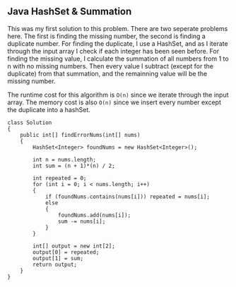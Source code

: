 ## Java HashSet & Summation

This was my first solution to this problem. There are two seperate problems here. The first is finding the missing number, the second is finding a duplicate number. For finding the duplicate, I use a HashSet, and as I iterate through the input array I check if each integer has been seen before. For finding the missing value, I calculate the summation of all numbers from 1 to n with no missing numbers. Then every value I subtract (except for the duplicate) from that summation, and the remainning value will be the missing number.

The runtime cost for this algorithm is `O(n)` since we iterate through the input array. The memory cost is also `O(n)` since we insert every number except the duplicate into a hashSet.

```
class Solution 
{
    public int[] findErrorNums(int[] nums) 
    {
        HashSet<Integer> foundNums = new HashSet<Integer>();    
        
        int n = nums.length;
        int sum = (n + 1)*(n) / 2;

        int repeated = 0;
        for (int i = 0; i < nums.length; i++)
        {
            if (foundNums.contains(nums[i])) repeated = nums[i];
            else
            {
                foundNums.add(nums[i]);
                sum -= nums[i];
            }
        }
        
        int[] output = new int[2];
        output[0] = repeated;
        output[1] = sum;
        return output; 
    }
}
```